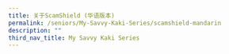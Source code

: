 ```yaml
---
title: 关于ScamShield (华语版本)
permalink: /seniors/My-Savvy-Kaki-Series/scamshield-mandarin
description: ""
third_nav_title: My Savvy Kaki Series
---
```

